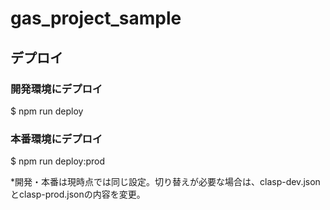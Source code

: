 <!--
Copyright 2023 yukita

Licensed under the Apache License, Version 2.0 (the "License");
you may not use this file except in compliance with the License.
You may obtain a copy of the License at

      http://www.apache.org/licenses/LICENSE-2.0

Unless required by applicable law or agreed to in writing, software
distributed under the License is distributed on an "AS IS" BASIS,
WITHOUT WARRANTIES OR CONDITIONS OF ANY KIND, either express or implied.
See the License for the specific language governing permissions and
limitations under the License.
-->
# gas_project_sample

## デプロイ
### 開発環境にデプロイ
$ npm run deploy

### 本番環境にデプロイ
$ npm run deploy:prod

*開発・本番は現時点では同じ設定。切り替えが必要な場合は、clasp-dev.jsonとclasp-prod.jsonの内容を変更。
